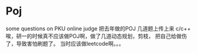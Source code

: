 # Poj
some questions on PKU online judge
把去年做的POJ  几道题上传上来 c/c++
唉，研一的时候真不应该做POJ啊，做了几道动态规划，剪枝，
把自己给做伤了，导致害怕刷题了。
当时应该做leetcode啊。。。

